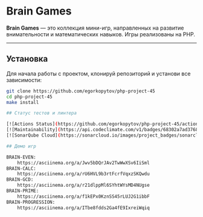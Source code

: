 # Brain Games

**Brain Games** — это коллекция мини-игр, направленных на развитие внимательности и математических навыков. Игры реализованы на PHP.

---

## Установка

Для начала работы с проектом, клонируй репозиторий и установи все зависимости:

```bash
git clone https://github.com/egorkopytov/php-project-45
cd php-project-45
make install

## Статус тестов и линтера

[![Actions Status](https://github.com/egorkopytov/php-project-45/actions/workflows/hexlet-check.yml/badge.svg)](https://github.com/egorkopytov/php-project-45/actions)
[![Maintainability](https://api.codeclimate.com/v1/badges/68302a7ad376894169ca/maintainability)](https://codeclimate.com/github/egorkopytov/php-project-45/maintainability)
[![SonarQube Cloud](https://sonarcloud.io/images/project_badges/sonarcloud-dark.svg)](https://sonarcloud.io/summary/new_code?id=egorkopytov_php-project-45)

## Демо игр

BRAIN-EVEN:
    https://asciinema.org/a/Jwv5bDQrJAv2TwWwXSv6IiSml
BRAIN-CALC:
    https://asciinema.org/a/rU6HVL9b3rtFcrfVqxzSKQwdu
BRAIN-GCD:
    https://asciinema.org/a/r21dlppMl6SYhtWYsMD4NUgse
BRAIN-PRIME:
    https://asciinema.org/a/f1kEPx0KznSS45rLUJ2G1ibbF
BRAIN-PROGRESSION:
    https://asciinema.org/a/ITbe8fdds2Ga4fE9IxreiWqiq